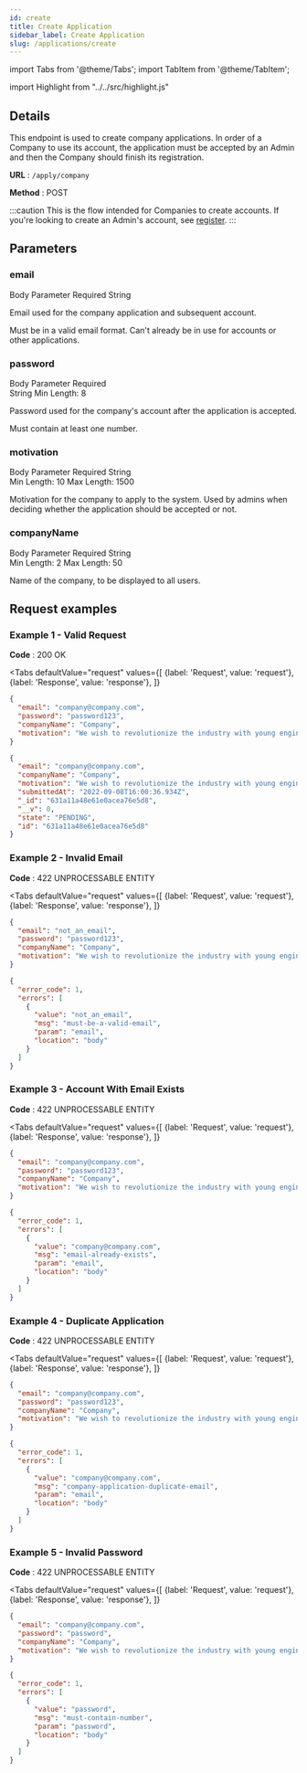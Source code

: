 ```yaml
---
id: create
title: Create Application
sidebar_label: Create Application
slug: /applications/create
---
```


import Tabs from '@theme/Tabs';
import TabItem from '@theme/TabItem';

import Highlight from "../../src/highlight.js"

## Details

This endpoint is used to create company applications.
In order of a Company to use its account, the application must be accepted by an Admin and then the Company should
finish its registration.

**URL** : `/apply/company`

**Method** : <Highlight level="info" inline>POST</Highlight>

:::caution
This is the flow intended for Companies to create accounts. If you're looking to create an Admin's account,
see [register](../auth/register).
:::

## Parameters

### email

<Highlight level="info">Body Parameter</Highlight>
<Highlight level="danger" inline>Required</Highlight>
<Highlight level="secondary" inline>String</Highlight>

Email used for the company application and subsequent account.

Must be in a valid email format.
Can't already be in use for accounts or other applications.

### password

<Highlight level="info" inline>Body Parameter</Highlight>
<Highlight level="danger" inline>Required</Highlight>
<br/>
<Highlight level="secondary" inline>String</Highlight>
<Highlight level="warning" inline>Min Length: 8</Highlight>

Password used for the company's account after the application is accepted.

Must contain at least one number.

### motivation

<Highlight level="info" inline>Body Parameter</Highlight>
<Highlight level="danger" inline>Required</Highlight>
<Highlight level="secondary" inline>String</Highlight>
<br/>
<Highlight level="warning" inline>Min Length: 10</Highlight>
<Highlight level="warning" inline>Max Length: 1500</Highlight>

Motivation for the company to apply to the system. Used by admins when deciding whether the application should be accepted or not.

### companyName

<Highlight level="info" inline>Body Parameter</Highlight>
<Highlight level="danger" inline>Required</Highlight>
<Highlight level="secondary" inline>String</Highlight>
<br/>
<Highlight level="warning" inline>Min Length: 2</Highlight>
<Highlight level="warning" inline>Max Length: 50</Highlight>

Name of the company, to be displayed to all users.

## Request examples

### Example 1 - Valid Request

**Code** : <Highlight level="success" inline>200 OK</Highlight>

<Tabs
defaultValue="request"
values={[
{label: 'Request', value: 'request'},
{label: 'Response', value: 'response'},
]}
>

<TabItem value="request">

```json
{
  "email": "company@company.com",
  "password": "password123",
  "companyName": "Company",
  "motivation": "We wish to revolutionize the industry with young engineers."
}
```

</TabItem>

<TabItem value="response">

```json
{
  "email": "company@company.com",
  "companyName": "Company",
  "motivation": "We wish to revolutionize the industry with young engineers.",
  "submittedAt": "2022-09-08T16:00:36.934Z",
  "_id": "631a11a48e61e0acea76e5d8",
  "__v": 0,
  "state": "PENDING",
  "id": "631a11a48e61e0acea76e5d8"
}
```

</TabItem>
</Tabs>

### Example 2 - Invalid Email

**Code** : <Highlight level="danger" inline>422 UNPROCESSABLE ENTITY</Highlight>

<Tabs
defaultValue="request"
values={[
{label: 'Request', value: 'request'},
{label: 'Response', value: 'response'},
]}
>

<TabItem value="request">

```json
{
  "email": "not_an_email",
  "password": "password123",
  "companyName": "Company",
  "motivation": "We wish to revolutionize the industry with young engineers."
}
```

</TabItem>

<TabItem value="response">

```json
{
  "error_code": 1,
  "errors": [
    {
      "value": "not_an_email",
      "msg": "must-be-a-valid-email",
      "param": "email",
      "location": "body"
    }
  ]
}
```

</TabItem>
</Tabs>

### Example 3 - Account With Email Exists

**Code** : <Highlight level="danger" inline>422 UNPROCESSABLE ENTITY</Highlight>

<Tabs
defaultValue="request"
values={[
{label: 'Request', value: 'request'},
{label: 'Response', value: 'response'},
]}
>

<TabItem value="request">

```json
{
  "email": "company@company.com",
  "password": "password123",
  "companyName": "Company",
  "motivation": "We wish to revolutionize the industry with young engineers."
}
```

</TabItem>

<TabItem value="response">

```json
{
  "error_code": 1,
  "errors": [
    {
      "value": "company@company.com",
      "msg": "email-already-exists",
      "param": "email",
      "location": "body"
    }
  ]
}
```

</TabItem>
</Tabs>

### Example 4 - Duplicate Application

**Code** : <Highlight level="danger" inline>422 UNPROCESSABLE ENTITY</Highlight>

<Tabs
defaultValue="request"
values={[
{label: 'Request', value: 'request'},
{label: 'Response', value: 'response'},
]}
>

<TabItem value="request">

```json
{
  "email": "company@company.com",
  "password": "password123",
  "companyName": "Company",
  "motivation": "We wish to revolutionize the industry with young engineers."
}
```

</TabItem>

<TabItem value="response">

```json
{
  "error_code": 1,
  "errors": [
    {
      "value": "company@company.com",
      "msg": "company-application-duplicate-email",
      "param": "email",
      "location": "body"
    }
  ]
}
```

</TabItem>
</Tabs>

### Example 5 - Invalid Password

**Code** : <Highlight level="danger" inline>422 UNPROCESSABLE ENTITY</Highlight>

<Tabs
defaultValue="request"
values={[
{label: 'Request', value: 'request'},
{label: 'Response', value: 'response'},
]}
>

<TabItem value="request">

```json
{
  "email": "company@company.com",
  "password": "password",
  "companyName": "Company",
  "motivation": "We wish to revolutionize the industry with young engineers."
}
```

</TabItem>

<TabItem value="response">

```json
{
  "error_code": 1,
  "errors": [
    {
      "value": "password",
      "msg": "must-contain-number",
      "param": "password",
      "location": "body"
    }
  ]
}
```

</TabItem>
</Tabs>
